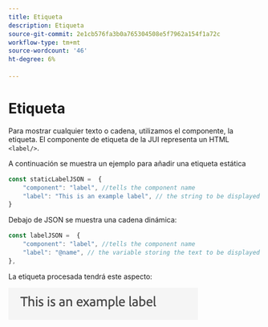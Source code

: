 ```yaml
---
title: Etiqueta
description: Etiqueta
source-git-commit: 2e1cb576fa3b0a765304508e5f7962a154f1a72c
workflow-type: tm+mt
source-wordcount: '46'
ht-degree: 6%

---
```


# Etiqueta

Para mostrar cualquier texto o cadena, utilizamos el componente, la etiqueta.
El componente de etiqueta de la JUI representa un HTML `<label/>`.

A continuación se muestra un ejemplo para añadir una etiqueta estática

```js title="staticLabel.js"
const staticLabelJSON =  {
    "component": "label", //tells the component name
    "label": "This is an example label", // the string to be displayed
}
```

Debajo de JSON se muestra una cadena dinámica:

```js title="dynamicLabel.js"
const labelJSON =  {
    "component": "label", //tells the component name
    "label": "@name", // the variable storing the text to be displayed
},
```

La etiqueta procesada tendrá este aspecto:

![etiqueta](./imgs/label.png "Etiqueta")